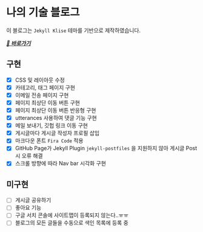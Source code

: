 # 나의 기술 블로그

이 블로그는 `Jekyll Klise` 테마를 기반으로 제작하였습니다.

[**_🔗 바로가기_**](https://mniYUNSU.github.io)

## 구현

- [x] CSS 및 레이아웃 수정
- [x] 카테고리, 태그 페이지 구현
- [x] 이메일 전송 페이지 구현
- [x] 페이지 최상단 이동 버튼 구현
- [x] 페이지 최상단 이동 버튼 반응형 구현
- [x] utterances 사용하여 댓글 기능 구현
- [x] 메일 보내기, 깃헙 링크 이동 구현
- [x] 게시글마다 게시글 작성자 프로필 삽입
- [x] 마크다운 폰트 `Fira Code` 적용
- [x] GitHub Page가 Jekyll Plugin `jekyll-postfiles` 을 지원하지 않아 게시글 Post 시 오류 해결
- [x] 스크롤 방향에 따라 Nav bar 시각화 구현

## 미구현

- [ ] 게시글 공유하기
- [ ] 좋아요 기능
- [ ] 구글 서치 콘솔에 사이트맵이 등록되지 않는다..ㅠㅠ
- [ ] 블로그의 모든 글들을 수동으로 색인 목록에 등록 중
